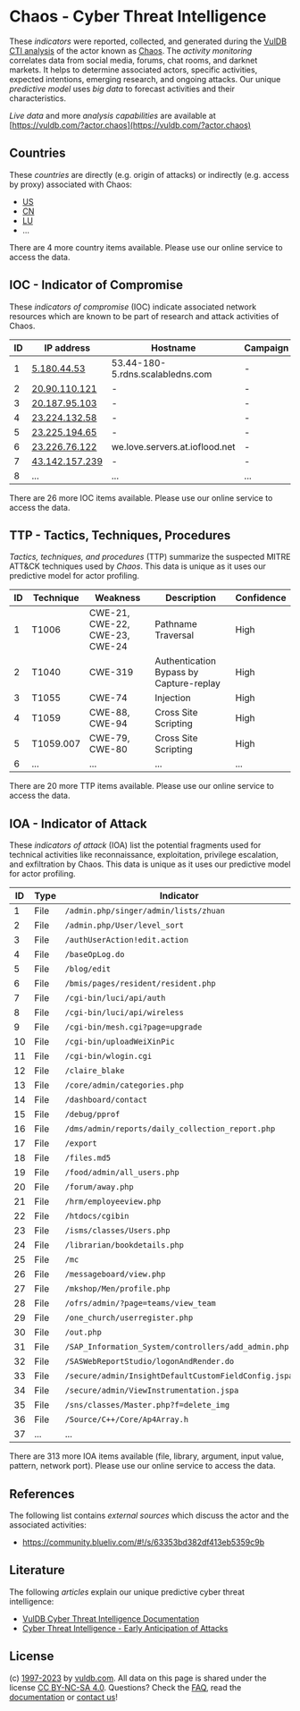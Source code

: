 # Chaos - Cyber Threat Intelligence

These _indicators_ were reported, collected, and generated during the [VulDB CTI analysis](https://vuldb.com/?kb.cti) of the actor known as [Chaos](https://vuldb.com/?actor.chaos). The _activity monitoring_ correlates data from social media, forums, chat rooms, and darknet markets. It helps to determine associated actors, specific activities, expected intentions, emerging research, and ongoing attacks. Our unique _predictive model_ uses _big data_ to forecast activities and their characteristics.

_Live data_ and more _analysis capabilities_ are available at [https://vuldb.com/?actor.chaos](https://vuldb.com/?actor.chaos)

## Countries

These _countries_ are directly (e.g. origin of attacks) or indirectly (e.g. access by proxy) associated with Chaos:

* [US](https://vuldb.com/?country.us)
* [CN](https://vuldb.com/?country.cn)
* [LU](https://vuldb.com/?country.lu)
* ...

There are 4 more country items available. Please use our online service to access the data.

## IOC - Indicator of Compromise

These _indicators of compromise_ (IOC) indicate associated network resources which are known to be part of research and attack activities of Chaos.

ID | IP address | Hostname | Campaign | Confidence
-- | ---------- | -------- | -------- | ----------
1 | [5.180.44.53](https://vuldb.com/?ip.5.180.44.53) | 53.44-180-5.rdns.scalabledns.com | - | High
2 | [20.90.110.121](https://vuldb.com/?ip.20.90.110.121) | - | - | High
3 | [20.187.95.103](https://vuldb.com/?ip.20.187.95.103) | - | - | High
4 | [23.224.132.58](https://vuldb.com/?ip.23.224.132.58) | - | - | High
5 | [23.225.194.65](https://vuldb.com/?ip.23.225.194.65) | - | - | High
6 | [23.226.76.122](https://vuldb.com/?ip.23.226.76.122) | we.love.servers.at.ioflood.net | - | High
7 | [43.142.157.239](https://vuldb.com/?ip.43.142.157.239) | - | - | High
8 | ... | ... | ... | ...

There are 26 more IOC items available. Please use our online service to access the data.

## TTP - Tactics, Techniques, Procedures

_Tactics, techniques, and procedures_ (TTP) summarize the suspected MITRE ATT&CK techniques used by _Chaos_. This data is unique as it uses our predictive model for actor profiling.

ID | Technique | Weakness | Description | Confidence
-- | --------- | -------- | ----------- | ----------
1 | T1006 | CWE-21, CWE-22, CWE-23, CWE-24 | Pathname Traversal | High
2 | T1040 | CWE-319 | Authentication Bypass by Capture-replay | High
3 | T1055 | CWE-74 | Injection | High
4 | T1059 | CWE-88, CWE-94 | Cross Site Scripting | High
5 | T1059.007 | CWE-79, CWE-80 | Cross Site Scripting | High
6 | ... | ... | ... | ...

There are 20 more TTP items available. Please use our online service to access the data.

## IOA - Indicator of Attack

These _indicators of attack_ (IOA) list the potential fragments used for technical activities like reconnaissance, exploitation, privilege escalation, and exfiltration by Chaos. This data is unique as it uses our predictive model for actor profiling.

ID | Type | Indicator | Confidence
-- | ---- | --------- | ----------
1 | File | `/admin.php/singer/admin/lists/zhuan` | High
2 | File | `/admin.php/User/level_sort` | High
3 | File | `/authUserAction!edit.action` | High
4 | File | `/baseOpLog.do` | High
5 | File | `/blog/edit` | Medium
6 | File | `/bmis/pages/resident/resident.php` | High
7 | File | `/cgi-bin/luci/api/auth` | High
8 | File | `/cgi-bin/luci/api/wireless` | High
9 | File | `/cgi-bin/mesh.cgi?page=upgrade` | High
10 | File | `/cgi-bin/uploadWeiXinPic` | High
11 | File | `/cgi-bin/wlogin.cgi` | High
12 | File | `/claire_blake` | High
13 | File | `/core/admin/categories.php` | High
14 | File | `/dashboard/contact` | High
15 | File | `/debug/pprof` | Medium
16 | File | `/dms/admin/reports/daily_collection_report.php` | High
17 | File | `/export` | Low
18 | File | `/files.md5` | Medium
19 | File | `/food/admin/all_users.php` | High
20 | File | `/forum/away.php` | High
21 | File | `/hrm/employeeview.php` | High
22 | File | `/htdocs/cgibin` | High
23 | File | `/isms/classes/Users.php` | High
24 | File | `/librarian/bookdetails.php` | High
25 | File | `/mc` | Low
26 | File | `/messageboard/view.php` | High
27 | File | `/mkshop/Men/profile.php` | High
28 | File | `/ofrs/admin/?page=teams/view_team` | High
29 | File | `/one_church/userregister.php` | High
30 | File | `/out.php` | Medium
31 | File | `/SAP_Information_System/controllers/add_admin.php` | High
32 | File | `/SASWebReportStudio/logonAndRender.do` | High
33 | File | `/secure/admin/InsightDefaultCustomFieldConfig.jspa` | High
34 | File | `/secure/admin/ViewInstrumentation.jspa` | High
35 | File | `/sns/classes/Master.php?f=delete_img` | High
36 | File | `/Source/C++/Core/Ap4Array.h` | High
37 | ... | ... | ...

There are 313 more IOA items available (file, library, argument, input value, pattern, network port). Please use our online service to access the data.

## References

The following list contains _external sources_ which discuss the actor and the associated activities:

* https://community.blueliv.com/#!/s/63353bd382df413eb5359c9b

## Literature

The following _articles_ explain our unique predictive cyber threat intelligence:

* [VulDB Cyber Threat Intelligence Documentation](https://vuldb.com/?kb.cti)
* [Cyber Threat Intelligence - Early Anticipation of Attacks](https://www.scip.ch/en/?labs.20201022)

## License

(c) [1997-2023](https://vuldb.com/?kb.changelog) by [vuldb.com](https://vuldb.com/?kb.about). All data on this page is shared under the license [CC BY-NC-SA 4.0](https://creativecommons.org/licenses/by-nc-sa/4.0/). Questions? Check the [FAQ](https://vuldb.com/?kb.faq), read the [documentation](https://vuldb.com/?kb) or [contact us](https://vuldb.com/?contact)!
